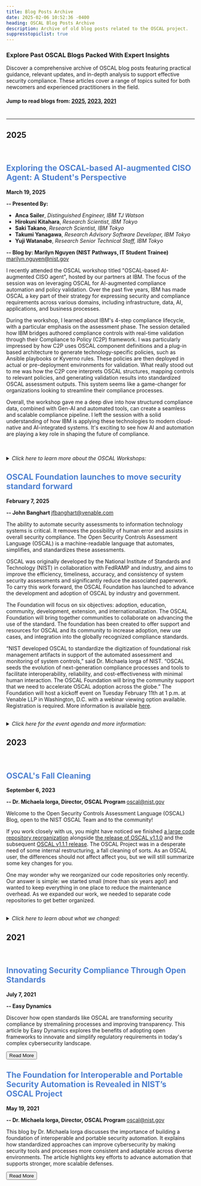 ```yaml
---
title: Blog Posts Archive
date: 2025-02-06 10:52:36 -0400
heading: OSCAL Blog Posts Archive
description: Archive of old blog posts related to the OSCAL project.
suppresstopiclist: true
---
```


### Explore Past OSCAL Blogs Packed With Expert Insights
Discover a comprehensive archive of OSCAL blog posts featuring practical guidance, relevant updates, and in-depth analysis to support effective security compliance. These articles cover a range of topics suited for both newcomers and experienced practitioners in the field.

#### Jump to read blogs from: [2025](#2025), [2023](#2023), [2021](#2021)


#
---

## 2025
<br>
<div class="usa-card-group">
    <div class="usa-card tablet:grid-col">
        <div class="usa-card__container">
            <div class="usa-card__header">
                <h2 class="usa-card__heading"><a id="section_6" class="usa-anchor"></a><span style="color:#4d80d1">Exploring the OSCAL-based AI-augmented CISO Agent: A Student's Perspective</span></h2>
            </div>
            <div class="usa-card__body">
                <p><b>March 19, 2025</b></p>
                <p><b>-- Presented By:  </b></p>
                <p>
                    <ul>
                        <li><b>Anca Sailer</b>, <i>Distinguished Engineer, IBM TJ Watson</i></li>
                        <li><b>Hirokuni Kitahara</b>, <i>Research Scientist, IBM Tokyo</i></li>
                        <li><b>Saki Takano</b>, <i>Research Scientist, IBM Tokyo</i></li>
                        <li><b>Takumi Yanagawa</b>, <i>Research Advisory Software Developer, IBM Tokyo</i></li>
                        <li><b>Yuji Watanabe</b>, <i>Research Senior Technical Staff, IBM Tokyo</i></li>
                    </ul>
                </p>
                <p><b>-- Blog by: Marilyn Nguyen (NIST Pathways, IT Student Trainee)</b> <a href = "mailto:marilyn.nguyen@nist.gov">marilyn.nguyen@nist.gov</a>  </b></p>
                <p>I recently attended the OSCAL workshop titled "OSCAL-based AI-augmented CISO agent", hosted by our partners at IBM. The focus of the session was on leveraging OSCAL for AI-augmented compliance automation and policy validation. Over the past five years, IBM has made OSCAL a key part of their strategy for expressing security and compliance requirements across various domains, including infrastructure, data, AI, applications, and business processes. 

During the workshop, I learned about IBM's 4-step compliance lifecycle, with a particular emphasis on the assessment phase. The session detailed how IBM bridges authored compliance controls with real-time validation through their Compliance to Policy (C2P) framework. I was particularly impressed by how C2P uses OSCAL component definitions and a plug-in based architecture to generate technology-specific policies, such as Ansible playbooks or Kyverno rules. These policies are then deployed in actual or pre-deployment environments for validation. What really stood out to me was how the C2P core interprets OSCAL structures, mapping controls to relevant policies, and generating validation results into standardized OSCAL assessment outputs. This system seems like a game-changer for organizations looking to streamline their compliance processes.

Overall, the workshop gave me a deep dive into how structured compliance data, combined with Gen-AI and automated tools, can create a seamless and scalable compliance pipeline. I left the session with a solid understanding of how IBM is applying these technologies to modern cloud-native and AI-integrated systems. It's exciting to see how AI and automation are playing a key role in shaping the future of compliance.</p>
<br><br>
            <details>
                <summary><i>Click here to learn more about the OSCAL Workshops:</i></summary>
  ### Location: 
  - Online
  
  ### Date and Time:
  - 19 March 2025, 11:00 AM - 12:00 PM EDT

#
  *View this March 2025 workshop recording and other files* [here](https://csrc.nist.gov/Projects/open-security-controls-assessment-language/oscal-adopters-workshops#:~:text=%2D%2003/19/2025:).
  
  *Learn more about the OSCAL Monthly Workshop series* [here](../../../learn/presentations/mini-workshop).
            </details>
            </div>
        </div>
    </div>
</div>

<div class="usa-card-group">
    <div class="usa-card tablet:grid-col">
        <div class="usa-card__container">
            <div class="usa-card__header">
                <h2 class="usa-card__heading"><a id="section_6" class="usa-anchor"></a><span style="color:#4d80d1">OSCAL Foundation launches to move security standard forward</span></h2>
            </div>
            <div class="usa-card__body">
                <p><b>February 7, 2025</b></p>
                <p><b>-- John Banghart </b><a href = "mailto:jfbanghart@venable.com">jfbanghart@venable.com</a></p>

The ability to automate security assessments to information technology systems is critical. It removes the possibility of human error and assists in overall security compliance. The Open Security Controls Assessment Language (OSCAL) is a machine-readable language that automates, simplifies, and standardizes these assessments. 

OSCAL was originally developed by the National Institute of Standards and Technology (NIST) in collaboration with FedRAMP and industry, and aims to improve the efficiency, timeliness, accuracy, and consistency of system security assessments and significantly reduce the associated paperwork. To carry this work forward, the OSCAL Foundation has launched to advance the development and adoption of OSCAL by industry and government.

The Foundation will focus on six objectives: adoption, education, community, development, extension, and internationalization.
The OSCAL Foundation will bring together communities to collaborate on advancing the use of the standard. The foundation has been created to offer support and resources for OSCAL and its community to increase adoption, new use cases, and integration into the globally recognized compliance standards. 

“NIST developed OSCAL to standardize the digitization of foundational risk management artifacts in support of the automated assessment and monitoring of system controls,” said Dr. Michaela Iorga of NIST. “OSCAL seeds the evolution of next-generation compliance processes and tools to facilitate interoperability, reliability, and cost-effectiveness with minimal human interaction. The OSCAL Foundation will bring the community support that we need to accelerate OSCAL adoption across the globe.”
The Foundation will host a kickoff event on Tuesday February 11th at 1 p.m. at Venable LLP in Washington, D.C. with a webinar viewing option available. Registration is required. More information is available [here](https://www.connect.venable.com/26/4611/landing-pages/rsvp-blank.asp?sid=blankform).
<br><br>
            <details>
                <summary><i>Click here for the event agenda and more information:</i></summary>
### Location 
Civiletti Center
600 Massachusetts Ave NW
Washington, DC 20001

#### [Registration](https://www.connect.venable.com/26/4611/landing-pages/rsvp-prefill.asp?sid=blankform)

### Agenda

| Time | Session |
| ------------------------- | ------------------------------------------------|
| 1:00 p.m. - 1:10 p.m. ET: | **Introduction:** John Banghart, Venable |
| 1:10 p.m. - 1:30 p.m. ET: | **Keynote:** Hart Rossman, VP, Amazon |
| 1:30 p.m. - 2:10 p.m. ET:| **Panel discussion:** The FedRAMP OSCAL Use Case |
| | (Moderator) Pirooz Javan, Easy Dynamics |
| | Brian Ruf, RufRisk |
| | Travis Howerton, RegScale |
| 2:10 p.m. - 2:50 p.m. ET | **Panel discussion:** The Global OSCAL Use Case |
| | (Moderator) Michaela Iorga, NIST |
| | Vikram Khare, Google |
| | Matt Weinberg, AWS |
| | Jim Reavis, Cloud Security Alliance |
| 2:50 p.m. - 3:30 p.m. ET | **Panel discussion:** Financial Services, OSCAL Use Case |
| | (Moderator) Josh Magri, Cyber Risk Institute |
| | Julie Rohlena, US Bank |
| | Elisabeth Nottingham, JPMorgan Chase |
| | John Goodman, Cyber Risk Institute |
| 3:30 p.m. - 4:00 p.m. ET | Discussion of Upcoming Foundation Technical Activities and Q&A |
| | John Banghart, OSCAL Foundation |
| | Ross Nodurft, OSCAL Foundation |
| | Stephen Banghart, OSCAL Foundation |
| 4:00 p.m. - 4:05 p.m. ET | Closing Remarks |
| 4:05 p.m. - 6:00 p.m. ET | Reception & Networking |

*Learn more about the OSCAL Foundation at OSCALFoundation.org.*
            </details>
            </div>
        </div>
    </div>
</div>




## 2023
<br>
<div class="usa-card-group">
    <div class="usa-card tablet:grid-col">
        <div class="usa-card__container">
            <div class="usa-card__header">
                <h2 class="usa-card__heading"><a id="section_6" class="usa-anchor"></a><span style="color:#4d80d1">OSCAL's Fall Cleaning</span></h2>
            </div>
            <div class="usa-card__body">
                <p><b>September 6, 2023</b></p>
                <p><b>-- Dr. Michaela Iorga, Director, OSCAL Program </b><a href = "mailto:oscal@nist.gov">oscal@nist.gov</a></p>

Welcome to the Open Security Controls Assessment Language (OSCAL) Blog, open to the NIST OSCAL Team and to the community! 

If you work closely with us, you might have noticed we finished [a large code repository reorganization](https://github.com/usnistgov/OSCAL/blob/f24dd56d5569ade8489924cf6fc2640dc297bfbe/decisions/0005-repository-reorganization.md) alongside [the release of OSCAL v1.1.0](https://github.com/usnistgov/OSCAL/releases/tag/v1.1.0) and the subsequent [OSCAL v1.1.1 release](https://github.com/usnistgov/OSCAL/releases/tag/v1.1.1). The OSCAL Project was in a desperate need of some internal restructuring, a fall cleaning of sorts. As an OSCAL user, the differences should not affect affect you, but we will still summarize some key changes for you. 

One may wonder why we reorganized our code repositories only recently. Our answer is simple: we started small (more than six years ago!) and wanted to keep everything in one place to reduce the maintenance overhead. As we expanded our work, we needed to separate code repositories to get better organized.
<br><br>
            <details>
                <summary><i>Click here to learn about what we changed:</i></summary>
- The OSCAL website's source code (known as OSCAL pages) moved to its own repository, [OSCAL-Pages](https://github.com/usnistgov/OSCAL-Pages).
- The OSCAL reference documentation's source code moved to its own repository, [OSCAL-Reference](https://github.com/usnistgov/OSCAL-Reference).
- The Metaschema tooling's source code, which we use to process OSCAL models and generate documentation, moved to its own repo, [metaschema-xslt](https://github.com/usnistgov/metaschema-xslt).
- The generated JSON and XML schemas for the models and converters for JSON-XML and XML-JSON conversion are only [published as part of releases](https://github.com/usnistgov/OSCAL/releases), they are not saved in the [OSCAL repo](https://github.com/usnistgov/OSCAL/) like source code anymore. We also [simplified the build process](https://github.com/usnistgov/OSCAL/blob/main/build/README.md), making it easier for community members to prototype and propose changes to the OSCAL models.

The NIST OSCAL Team officially maintains those new repos in addition to the existing [OSCAL](https://github.com/usnistgov/OSCAL/), [oscal-content](https://github.com/usnistgov/oscal-content/), [liboscal-java](https://github.com/usnistgov/liboscal-java/), and [oscal-cli](https://github.com/usnistgov/oscal-cli/) repositories. As priorities shifted, we have paused development on [oscal-cat, the catalog authoring tool](https://github.com/usnistgov/oscal-cat), and [oscal-tools, a library of XSLT transformations for OSCAL developer use cases](https://github.com/usnistgov/oscal-tools). Those projects are archived and remain available for reference and demonstration.

For an up-to-date description of all projects and their relationship to one another, please take a moment and review the [OSCAL project structure](https://pages.nist.gov/OSCAL/about/projects/) on our website.

Moving forward, the NIST team will author future blog posts as needed. If you have an OSCAL topic you would like to read about or you want to guest-author a blog post, you can email the [NIST OSCAL team](mailto:oscal@nist.gov?subject=NIST%20Blog) your proposal and the team will work with you to approve and publish the blog post.
            </details>
            </div>
        </div>
    </div>
</div>




## 2021
<br>
<div class="usa-card-group">
    <div class="usa-card tablet:grid-col">
        <div class="usa-card__container">
            <div class="usa-card__header">
                <h2 class="usa-card__heading"><a id="section_6" class="usa-anchor"></a><span style="color:#4d80d1">Innovating Security Compliance Through Open Standards</span></h2>
            </div>
            <div class="usa-card__body">
                <p><b>July 7, 2021</b></p>
                <p><b>-- Easy Dynamics</b></p>
                <p>Discover how open standards like OSCAL are transforming security compliance by stremalining processes and improving transparency. This article by Easy Dynamics explores the benefits of adopting open frameworks to innovate and simplify regulatory requirements in today's complex cybersecurity landscape.</p>
            </div>
            <div class="usa-card__footer">
                <button 
                    onclick="window.location.href='https://www.easydynamics.com/blog/innovating-security-compliance-through-open-standards/'"
                    type="button"
                    class="usa-button" 
                    id="events-web-calendar">Read More</button>
            </div>
        </div>
    </div>
    <div class="usa-card tablet:grid-col">
        <div class="usa-card__container">
            <div class="usa-card__header">
                <h2 class="usa-card__heading"><a id="section_6" class="usa-anchor"></a><span style="color:#4d80d1">The Foundation for Interoperable and Portable Security Automation is Revealed in NIST’s OSCAL Project</span></h2>
            </div>
            <div class="usa-card__body">
                <p><b>May 19, 2021</b></p>
                <p><b>-- Dr. Michaela Iorga, Director, OSCAL Program </b><a href = "mailto:oscal@nist.gov">oscal@nist.gov</a></p>
                <p>This blog by Dr. Michaela Iorga discusses the importance of building a foundation of interoperable and portable security automation. It explains how standardized approaches can improve cybersecurity by making security tools and processes more consistent and adaptable across diverse environments. The article highlights key efforts to advance automation that supports stronger, more scalable defenses.</p>
            </div>
            <div class="usa-card__footer">
                <button 
                    onclick="window.location.href='https://www.nist.gov/blogs/cybersecurity-insights/foundation-interoperable-and-portable-security-automation-revealed'"
                    type="button"
                    class="usa-button" 
                    id="events-ics-download">Read More</button>
            </div>
        </div>
    </div>
</div>

